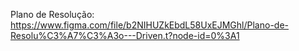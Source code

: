 Plano de Resolução:
https://www.figma.com/file/b2NIHUZkEbdL58UxEJMGhl/Plano-de-Resolu%C3%A7%C3%A3o---Driven.t?node-id=0%3A1